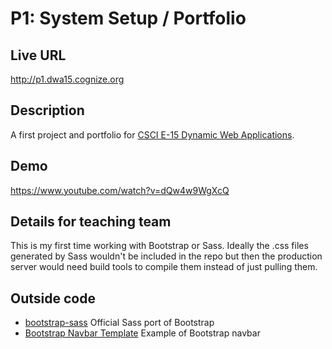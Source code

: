 # P1: System Setup / Portfolio

## Live URL
<http://p1.dwa15.cognize.org>

## Description
A first project and portfolio for [CSCI E-15 Dynamic Web Applications](http://dwa15.com).

## Demo
<https://www.youtube.com/watch?v=dQw4w9WgXcQ>

## Details for teaching team
This is my first time working with Bootstrap or Sass. Ideally the .css files generated by Sass wouldn't be included in the repo but then the production server would need build tools to compile them instead of just pulling them.

## Outside code
* [bootstrap-sass](https://github.com/twbs/bootstrap-sass) Official Sass port of Bootstrap 
* [Bootstrap Navbar Template](http://getbootstrap.com/examples/navbar/) Example of Bootstrap navbar
